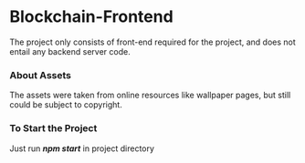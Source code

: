 # Blockchain-Frontend

The project only consists of front-end required for the project, and does not entail any backend server code.

### About Assets
The assets were taken from online resources like wallpaper pages, but still could be subject to copyright.

### To Start the Project
Just run ***npm start*** in project directory

